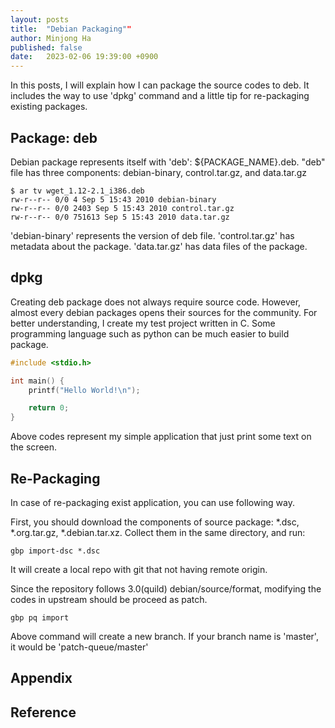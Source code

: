 ```yaml
---
layout: posts
title:  "Debian Packaging""
author: Minjong Ha
published: false
date:   2023-02-06 19:39:00 +0900
---
```


In this posts, I will explain how I can package the source codes to deb.
It includes the way to use 'dpkg' command and a little tip for re-packaging existing packages.

## Package: deb

Debian package represents itself with 'deb': ${PACKAGE_NAME}.deb.
"deb" file has three components: debian-binary, control.tar.gz, and data.tar.gz

```shell
$ ar tv wget_1.12-2.1_i386.deb
rw-r--r-- 0/0 4 Sep 5 15:43 2010 debian-binary 
rw-r--r-- 0/0 2403 Sep 5 15:43 2010 control.tar.gz 
rw-r--r-- 0/0 751613 Sep 5 15:43 2010 data.tar.gz
```

'debian-binary' represents the version of deb file.
'control.tar.gz' has metadata about the package.
'data.tar.gz' has data files of the package.


## dpkg
<!-- Explain how I can use dpkg -->

Creating deb package does not always require source code.
However, almost every debian packages opens their sources for the community.
For better understanding, I create my test project written in C.
Some programming language such as python can be much easier to build package.

```c
#include <stdio.h>

int main() {
    printf("Hello World!\n");

    return 0;
}
```

Above codes represent my simple application that just print some text on the screen.



## Re-Packaging
<!-- Explain repackaging with apt source -->

In case of re-packaging exist application, you can use following way.

First, you should download the components of source package: \*.dsc, \*.org.tar.gz, \*.debian.tar.xz.
Collect them in the same directory, and run:
```shell
gbp import-dsc *.dsc
```

It will create a local repo with git that not having remote origin.

Since the repository follows 3.0(quild) debian/source/format, modifying the codes in upstream should be proceed as patch.
```shell
gbp pq import
```

Above command will create a new branch.
If your branch name is 'master', it would be 'patch-queue/master'


## Appendix
<!-- Appendix -->


## Reference

